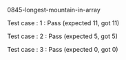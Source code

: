 
0845-longest-mountain-in-array


Test case : 1 : Pass
 (expected 11, got 11)

Test case : 2 : Pass
 (expected 5, got 5)

Test case : 3 : Pass
 (expected 0, got 0)
